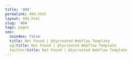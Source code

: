 ```yaml
---
title: '404'
permalink: 404.html
layout: 404.html
slug: '404'
tags: pages
seo:
  noindex: false
  title: Not Found | @tycreated Webflow Template
  og:title: Not Found | @tycreated Webflow Template
  twitter:title: Not Found | @tycreated Webflow Template
---
```



